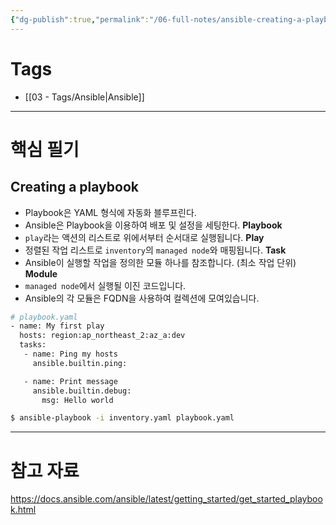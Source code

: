 ```yaml
---
{"dg-publish":true,"permalink":"/06-full-notes/ansible-creating-a-playbook/","noteIcon":""}
---
```


# Tags
- [[03 - Tags/Ansible\|Ansible]]
---
# 핵심 필기
## Creating a playbook
- Playbook은 YAML 형식에 자동화 블루프린다.
- Ansible은 Playbook을 이용하여 배포 및 설정을 세팅한다.
**Playbook**
- `play`라는 액션의 리스트로 위에서부터 순서대로 실행됩니다.
**Play**
- 정렬된 작업 리스트로 `inventory`의 `managed node`와 매핑됩니다.
**Task**
- Ansible이 실행할 작업을 정의한 모듈 하나를 참조합니다. (최소 작업 단위)
**Module**
- `managed node`에서 실행될 이진 코드입니다.
- Ansible의 각 모듈은 FQDN을 사용하여 컬렉션에 모여있습니다.
``` bash
# playbook.yaml
- name: My first play
  hosts: region:ap_northeast_2:az_a:dev
  tasks:
   - name: Ping my hosts
     ansible.builtin.ping:

   - name: Print message
     ansible.builtin.debug:
       msg: Hello world
```

```bash
$ ansible-playbook -i inventory.yaml playbook.yaml
```
---
# 참고 자료
https://docs.ansible.com/ansible/latest/getting_started/get_started_playbook.html